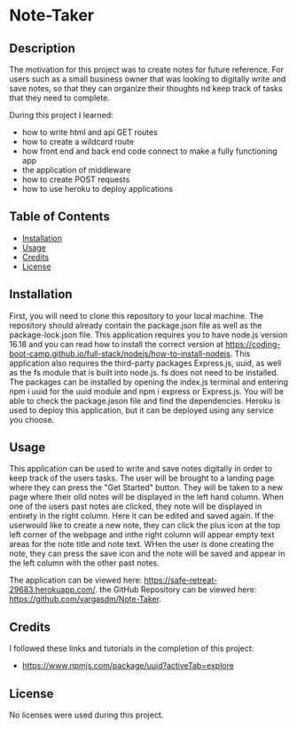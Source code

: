 # Note-Taker

## Description

The motivation for this project was to create notes for future reference. For users such as a small business owner that  was looking to digitally write and save notes, so that they can organize their thoughts nd keep track of tasks that they need to complete.

During this project I learned: 
- how to write html and api GET routes
- how to create a wildcard route
- how front end and back end code connect to make a fully functioning app
- the application of middleware
- how to create POST requests
- how to use heroku to deploy applications

## Table of Contents

- [Installation](#installation)
- [Usage](#usage)
- [Credits](#credits)
- [License](#license)

## Installation

First, you will need to clone this repository to your local machine. The repository should already contain the package.json file as well as the package-lock.json file. This application requires you to have node.js version 16.18 and you can read how to install the correct version at https://coding-boot-camp.github.io/full-stack/nodejs/how-to-install-nodejs. This application also requires the third-party packages Express.js, uuid, as well as the fs module that is built into node.js. fs does not need to be installed. The packages can be installed by opening the index.js terminal and entering npm i uuid for the uuid module and npm i express or Express.js. You will be able to check the package.jason file and find the dependencies. Heroku is used to deploy this application, but it can be deployed using any service you choose.

## Usage

This application can be used to write and save notes digitally in order to keep track of the users tasks. The user will be brought to a landing page where they can press the "Get Started" button. They will be taken to a new page where their olld notes will be displayed in the left hand column. When one of the users past notes are clicked, they note will be displayed in entirety in the right column. Here it can be edited and saved again. If the userwould like to create a new note, they can click the plus icon at the top left corner of the webpage and inthe right column will appear empty text areas for the note title and note text. WHen the user is done creating the note, they can press the save icon and the note will be saved and appear in the left column with the other past notes.

The application can be viewed here: https://safe-retreat-29683.herokuapp.com/.
the GitHub Repository can be viewed here: https://github.com/vargasdm/Note-Taker.

## Credits

I followed these links and tutorials in the completion of this project:

- https://www.npmjs.com/package/uuid?activeTab=explore

## License

No licenses were used during this project.

